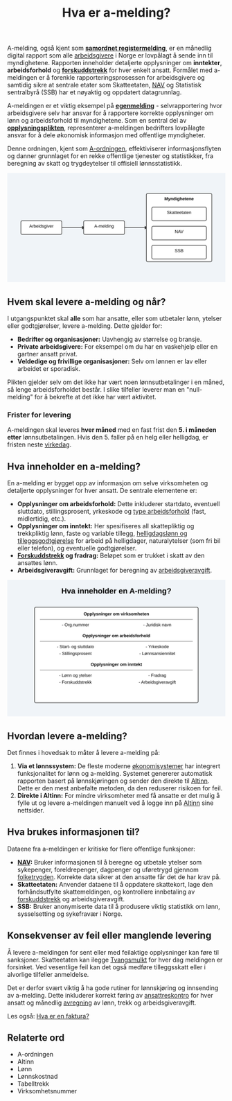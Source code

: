 ﻿---
title: "Hva er a-melding?"
seoTitle: "Hva er a-melding?"
meta_description: 'A-melding, også kjent som **[samordnet registermelding](/blogs/regnskap/samordnet-registermelding "Samordnet registermelding")**, er en månedlig digital rappo...'
slug: hva-er-a-melding
type: blog
layout: pages/single
---

A-melding, også kjent som **[samordnet registermelding](/blogs/regnskap/samordnet-registermelding "Samordnet registermelding")**, er en månedlig digital rapport som alle [arbeidsgivere](/blogs/regnskap/arbeidsgiver "Arbeidsgiver “ Roller og Ansvar i Norsk Arbeidsliv og Regnskap") i Norge er lovpålagt å sende inn til myndighetene. Rapporten inneholder detaljerte opplysninger om **inntekter**, **arbeidsforhold** og **[forskuddstrekk](/blogs/regnskap/hva-er-forskuddstrekk "Hva er Forskuddstrekk? Komplett Guide til Skattetrekk i Lønn")** for hver enkelt ansatt. Formålet med a-meldingen er å forenkle rapporteringsprosessen for arbeidsgivere og samtidig sikre at sentrale etater som Skatteetaten, [NAV](/blogs/regnskap/hva-er-nav "NAV i Regnskap “ Rolle og Bruk av Arbeids- og velferdsdata") og Statistisk sentralbyrå (SSB) har et nøyaktig og oppdatert datagrunnlag.

A-meldingen er et viktig eksempel på **[egenmelding](/blogs/regnskap/hva-er-egenmelding "Hva er Egenmelding? Komplett Guide til Selvrapportering i Norsk Regnskap")** - selvrapportering hvor arbeidsgivere selv har ansvar for å rapportere korrekte opplysninger om lønn og arbeidsforhold til myndighetene. Som en sentral del av **[opplysningsplikten](/blogs/regnskap/hva-er-opplysningsplikt "Hva er opplysningsplikt? Komplett guide til rapporteringsplikt")**, representerer a-meldingen bedrifters lovpålagte ansvar for å dele økonomisk informasjon med offentlige myndigheter.

Denne ordningen, kjent som [A-ordningen](/blogs/regnskap/hva-er-a-ordningen "Hva er A-ordningen?"), effektiviserer informasjonsflyten og danner grunnlaget for en rekke offentlige tjenester og statistikker, fra beregning av skatt og trygdeytelser til offisiell lønnsstatistikk.

![Flyten i A-meldingen](a-melding-flow.svg)

## Hvem skal levere a-melding og når?

I utgangspunktet skal **alle** som har ansatte, eller som utbetaler lønn, ytelser eller godtgjørelser, levere a-melding. Dette gjelder for:

*   **Bedrifter og organisasjoner:** Uavhengig av størrelse og bransje.
*   **Private arbeidsgivere:** For eksempel om du har en vaskehjelp eller en gartner ansatt privat.
*   **Veldedige og frivillige organisasjoner:** Selv om lønnen er lav eller arbeidet er sporadisk.

Plikten gjelder selv om det ikke har vært noen lønnsutbetalinger i en måned, så lenge arbeidsforholdet består. I slike tilfeller leverer man en "null-melding" for å bekrefte at det ikke har vært aktivitet.

### Frister for levering

A-meldingen skal leveres **hver måned** med en fast frist den **5. i måneden etter** lønnsutbetalingen. Hvis den 5. faller på en helg eller helligdag, er fristen neste [virkedag](/blogs/regnskap/virkedager "Virkedager").

## Hva inneholder en a-melding?

En a-melding er bygget opp av informasjon om selve virksomheten og detaljerte opplysninger for hver ansatt. De sentrale elementene er:

*   **Opplysninger om arbeidsforhold:** Dette inkluderer startdato, eventuell sluttdato, stillingsprosent, yrkeskode og [type arbeidsforhold](/blogs/regnskap/hva-er-arbeidsforholdstype "Hva er arbeidsforholdstype?") (fast, midlertidig, etc.).
*   **Opplysninger om inntekt:** Her spesifiseres all skattepliktig og trekkpliktig lønn, faste og variable tillegg, [helligdagslønn og tilleggsgodtgjørelse](/blogs/regnskap/helligdager-regnskap-bedriftseiere "Helligdager (regnskap, bedriftseiere) - Komplett Guide til Feriepenger og Regnskapsføring") for arbeid på helligdager, naturalytelser (som fri bil eller telefon), og eventuelle godtgjørelser.
*   **[Forskuddstrekk](/blogs/regnskap/hva-er-forskuddstrekk "Hva er Forskuddstrekk? Komplett Guide til Skattetrekk i Lønn") og fradrag:** Beløpet som er trukket i skatt av den ansattes lønn.
*   **Arbeidsgiveravgift:** Grunnlaget for beregning av [arbeidsgiveravgift](/blogs/regnskap/hva-er-arbeidsgiveravgift "Hva er Arbeidsgiveravgift? En Komplett Guide til Norges Lønnsavgift").

![Innholdet i en A-melding](a-melding-contents.svg)

## Hvordan levere a-melding?

Det finnes i hovedsak to måter å levere a-melding på:

1.  **Via et lønnssystem:** De fleste moderne [økonomisystemer](/blogs/regnskap/hva-er-regnskap "Hva er Regnskap? En Enkel Forklaring") har integrert funksjonalitet for lønn og a-melding. Systemet genererer automatisk rapporten basert på lønnskjøringen og sender den direkte til [Altinn](/blogs/regnskap/hva-er-altinn "Hva er Altinn? Norges Digitale Portal for Næringsliv og Privatpersoner"). Dette er den mest anbefalte metoden, da den reduserer risikoen for feil.
2.  **Direkte i Altinn:** For mindre virksomheter med få ansatte er det mulig å fylle ut og levere a-meldingen manuelt ved å logge inn på [Altinn](/blogs/regnskap/hva-er-altinn "Hva er Altinn? Norges Digitale Portal for Næringsliv og Privatpersoner") sine nettsider.

## Hva brukes informasjonen til?

Dataene fra a-meldingen er kritiske for flere offentlige funksjoner:

*   **[NAV](/blogs/regnskap/hva-er-nav "NAV i Regnskap “ Rolle og Bruk av Arbeids- og velferdsdata"):** Bruker informasjonen til å beregne og utbetale ytelser som sykepenger, foreldrepenger, dagpenger og uføretrygd gjennom [folketrygden](/blogs/regnskap/hva-er-folketrygden "Hva er Folketrygden? Komplett Guide til Norges Nasjonale Trygdesystem"). Korrekte data sikrer at den ansatte får det de har krav på.
*   **Skatteetaten:** Anvender dataene til å oppdatere skattekort, lage den forhåndsutfylte skattemeldingen, og kontrollere innbetaling av [forskuddstrekk](/blogs/regnskap/hva-er-forskuddstrekk "Hva er Forskuddstrekk? Komplett Guide til Skattetrekk i Lønn") og arbeidsgiveravgift.
*   **SSB:** Bruker anonymiserte data til å produsere viktig statistikk om lønn, sysselsetting og sykefravær i Norge.

## Konsekvenser av feil eller manglende levering

Å levere a-meldingen for sent eller med feilaktige opplysninger kan føre til sanksjoner. Skatteetaten kan ilegge [Tvangsmulkt](/blogs/regnskap/tvangsmulkt "Hva er Tvangsmulkt? Guide til Tvangsmulkt og Beregning i Norsk Regnskap") for hver dag meldingen er forsinket. Ved vesentlige feil kan det også medføre tilleggsskatt eller i alvorlige tilfeller anmeldelse.

Det er derfor svært viktig å ha gode rutiner for lønnskjøring og innsending av a-melding. Dette inkluderer korrekt føring av [ansattreskontro](/blogs/regnskap/hva-er-ansattreskontro "Hva er Ansattreskontro? En Guide til Ansattkontoer i Regnskap") for hver ansatt og månedlig [avregning](/blogs/regnskap/avregning "Hva er Avregning i Regnskap? Komplett Guide til Avregning") av lønn, trekk og arbeidsgiveravgift.

Les også: [Hva er en faktura?](/blogs/regnskap/hva-er-en-faktura "Hva er en Faktura? En Guide til Norske Fakturakrav")

## Relaterte ord

*   A-ordningen
*   Altinn
*   Lønn
*   Lønnskostnad
*   Tabelltrekk
*   Virksomhetsnummer











